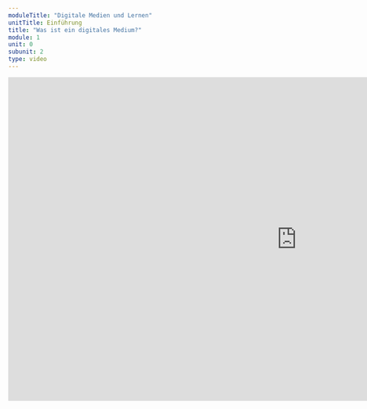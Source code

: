```yaml
---
moduleTitle: "Digitale Medien und Lernen"
unitTitle: Einführung
title: "Was ist ein digitales Medium?"
module: 1
unit: 0
subunit: 2
type: video
---
```


<iframe width="1175" height="661" src="https://www.youtube.com/embed/MFF5NwzW2C8" frameborder="0" allow="accelerometer; autoplay; encrypted-media; gyroscope; picture-in-picture" allowfullscreen></iframe>